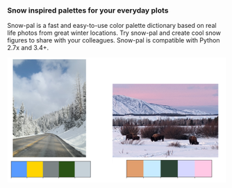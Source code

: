 ### Snow inspired palettes for your everyday plots

Snow-pal is a fast and easy-to-use color palette dictionary based on real life photos from great winter locations. Try snow-pal and create cool snow figures to share with your colleagues. Snow-pal is compatible with Python 2.7x and 3.4+. 

<img src="https://github.com/brentwilder/snow-pal/blob/master/docs/pals_v1.png" width="1600">
